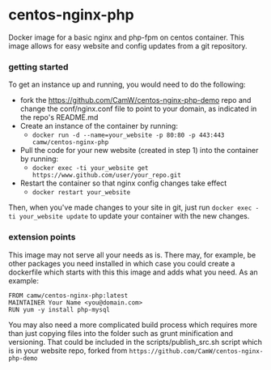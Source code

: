 # centos-nginx-php
Docker image for a basic nginx and php-fpm on centos container. This image allows for easy website and config updates from a git repository.
### getting started
To get an instance up and running, you would need to do the following:
* fork the https://github.com/CamW/centos-nginx-php-demo repo and change the conf/nginx.conf file to point to your domain, as indicated in the repo's README.md
* Create an instance of the container by running:
  * `docker run -d --name=your_website -p 80:80 -p 443:443 camw/centos-nginx-php`
* Pull the code for your new website (created in step 1) into the container by running:
  * `docker exec -ti your_website get https://www.github.com/user/your_repo.git`
* Restart the container so that nginx config changes take effect
  * `docker restart your_website`

Then, when you've made changes to your site in git, just run `docker exec -ti your_website update` to update your container with the new changes.

### extension points
This image may not serve all your needs as is. There may, for example, be other packages you need installed in which case you could create a dockerfile which starts with this this image and adds what you need. As an example:
```
FROM camw/centos-nginx-php:latest
MAINTAINER Your Name <you@domain.com>
RUN yum -y install php-mysql
```

You may also need a more complicated build process which requires more than just copying files into the folder such as grunt minification and versioning. That could be included in the scripts/publish_src.sh script which is in your website repo, forked from `https://github.com/CamW/centos-nginx-php-demo` 